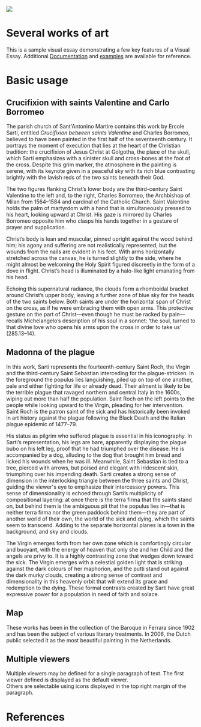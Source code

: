 <a href="https://juncture-digital.org"><img src="https://juncture-digital.org/images/ve-button.png"></a>

<param ve-config 
       title="Ercole Sarti"
       author="(author)"
       banner="https://upload.wikimedia.org/wikipedia/commons/thumb/7/7f/Ercole_Sarti_detto_il_Muto_di_Ficarolo%2C_Crocifissione_tra_i_Santi_Valentino_e_Carlo_Borromeo_%28prima_met%C3%A0_del_XVII_secolo%29%29.jpg/170px-Ercole_Sarti_detto_il_Muto_di_Ficarolo%2C_Crocifissione_tra_i_Santi_Valentino_e_Carlo_Borromeo_%28prima_met%C3%A0_del_XVII_secolo%29%29.jpg" 
       layout="vertical">

<!-- Entities discussed throughout the essay are typically defined before the essay text and
     are thus available in all text.  Entity identifiers (QIDs) can be found in either
     Wikipedia or Wikidata (https://www.wikidata.org)> -->
<param ve-entity eid="Q185372"> <!-- Crocifissione tra i Santi Valentino e Carlo Borromeo -->
<param ve-entity eid="Q5385228"> <!-- Ercole Sarti -->
<param ve-entity eid="Q37853"> <!-- Baroque -->
<param ve-entity eid="Q13362"> <!-- Ferrara -->

# Several works of art

This is a sample visual essay demonstrating a few key features of a Visual Essay. Additional [Documentation](https://github.com/JSTOR-Labs/juncture/wiki) and [examples](https://jstor-labs.github.io/juncture-examples) are available for reference.
<param ve-image 
       manifest="https://iiif.juncture-digital.org/manifest/6dd738aed85597cac540ad31dd5818e86ef7f2918c7b43a9eb3123d5538e6e4c">

# Basic usage

## Crucifixion with saints Valentine and Carlo Borromeo

The parish church of Sant'Antonino Martire contains this work by Ercole Sarti, entitled _Crucifixion between saints Valentine_ and Charles Borromeo, believed to have been painted in the first half of the seventeenth century. It portrays the moment of execution that lies at the heart of the Christian tradition: the crucifixion of Jesus Christ at Golgotha, the place of the skull, which Sarti emphasizes with a sinister skull and cross-bones at the foot of the cross. Despite this grim marker, the atmosphere in the painting is serene, with its keynote given in a peaceful sky with its rich blue contrasting brightly with the lavish reds of the two saints beneath their God. 

The two figures flanking Christ’s lower body are the third-century Saint Valentine to the left and, to the right, Charles Borromeo, the Archbishop of Milan from 1564–1584 and cardinal of the Catholic Church. Saint Valentine holds the palm of martyrdom with a hand that is simultaneously pressed to his heart, looking upward at Christ. His gaze is mirrored by Charles Borromeo opposite him who clasps his hands together in a gesture of prayer and supplication. 

Christ’s body is lean and muscular, pinned upright against the wood behind him; his agony and suffering are not realistically represented, but the wounds from the nails are evident in his feet. With arms horizontally stretched across the canvas, he is turned slightly to the side, where he might almost be welcoming the Holy Spirit figured discreetly in the form of a dove in flight. Christ’s head is illuminated by a halo-like light emanating from his head. 

Echoing this supernatural radiance, the clouds form a rhomboidal bracket around Christ’s upper body, leaving a further zone of blue sky for the heads of the two saints below. Both saints are under the horizontal span of Christ on the cross, as if he were embracing them with open arms. This protective gesture on the part of Christ—even though he must be racked by pain—recalls Michelangelo’s description of his soul in a sonnet: ‘the soul, turned to that divine love who opens his arms upon the cross in order to take us’ (285.13–14). 
<param ve-image 
       label="Crocifissione tra i Santi Valentino e Carlo Borromeo" 
       description="painting by Ercole Sarti" 
       license="public domain" 
       url="https://upload.wikimedia.org/wikipedia/commons/thumb/7/7f/Ercole_Sarti_detto_il_Muto_di_Ficarolo%2C_Crocifissione_tra_i_Santi_Valentino_e_Carlo_Borromeo_%28prima_met%C3%A0_del_XVII_secolo%29%29.jpg/170px-Ercole_Sarti_detto_il_Muto_di_Ficarolo%2C_Crocifissione_tra_i_Santi_Valentino_e_Carlo_Borromeo_%28prima_met%C3%A0_del_XVII_secolo%29%29.jpg">


## Madonna of the plague 

In this work, Sarti represents the fourteenth-century Saint Roch, the Virgin and the third-century Saint Sebastian interceding for the plague-stricken. In the foreground the populus lies languishing, piled up on top of one another, pale and either fighting for life or already dead. Their ailment is likely to be the terrible plague that ravaged northern and central Italy in the 1600s, wiping out more than half the population. Saint Roch on the left points to the people while looking upward to the Virgin, pleading for her intervention. Saint Roch is the patron saint of the sick and has historically been invoked in art history against the plague following the Black Death and the Italian plague epidemic of 1477–79. 

His status as pilgrim who suffered plague is essential in his iconography. In Sarti’s representation, his legs are bare, apparently displaying the plague bubo on his left leg, proof that he had triumphed over the disease. He is accompanied by a dog, alluding to the dog that brought him bread and licked his wounds when he was ill. Meanwhile, Saint Sebastian is tied to a tree, pierced with arrows, but poised and elegant with iridescent skin, triumphing over his impending death. Sarti creates a strong sense of dimension in the interlocking triangle between the three saints and Christ, guiding the viewer's eye to emphasize their intercessory powers. This sense of dimensionality is echoed through Sarti’s multiplicity of compositional layering: at once there is the terra firma that the saints stand on, but behind them is the ambiguous pit that the populus lies in—that is neither terra firma nor the green paddock behind them—they are part of another world of their own, the world of the sick and dying, which the saints seem to transcend. Adding to the separate horizontal planes is a town in the background, and sky and clouds.  

The Virgin emerges forth from her own zone which is comfortingly circular and buoyant, with the energy of heaven that only she and her Child and the angels are privy to. It is a highly contrasting zone that wedges down toward the sick. The Virgin emerges with a celestial golden light that is striking against the dark colours of her maphorion, and the putti stand out against the dark murky clouds, creating a strong sense of contrast and dimensionality in this heavenly orbit that will extend its grace and redemption to the dying.  These formal contrasts created by Sarti have great expressive power for a population in need of faith and solace.
<param ve-image 
       label="Madonna of the plague " 
       description="painting by Ercole Sarti" 
       license="public domain" 
       url="https://i.pinimg.com/originals/f1/cc/46/f1cc4670acf85e4cf2007d8c83306aec.jpg">





## Map

These works has been in the collection of the Baroque in Ferrara since 1902 and has been the subject of various 
literary treatments. In 2006, the Dutch public selected it as the most beautiful painting in the Netherlands.
<param ve-map center="Q13362" zoom="11" prefer-geojson>

## Multiple viewers

Multiple viewers may be defined for a single paragraph of text.  The first viewer defined is displayed as the default viewer.  
Others are selectable using icons displayed in the top right margin of the paragraph.
<param ve-image 
       manifest="https://iiif.juncture-digital.org/manifest/6dd738aed85597cac540ad31dd5818e86ef7f2918c7b43a9eb3123d5538e6e4c">
<param ve-map center="Q13362" zoom="11">

# References

[^1]: [Wikipedia: Crocifissione tra i Santi Valentino e Carlo Borromeo](https://upload.wikimedia.org/wikipedia/commons/thumb/7/7f/Ercole_Sarti_detto_il_Muto_di_Ficarolo%2C_Crocifissione_tra_i_Santi_Valentino_e_Carlo_Borromeo_%28prima_met%C3%A0_del_XVII_secolo%29%29.jpg/170px-Ercole_Sarti_detto_il_Muto_di_Ficarolo%2C_Crocifissione_tra_i_Santi_Valentino_e_Carlo_Borromeo_%28prima_met%C3%A0_del_XVII_secolo%29%29.jpg)

